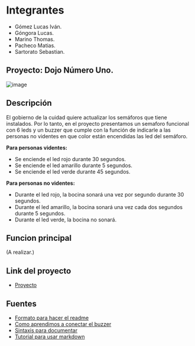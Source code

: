 # Integrantes
- Gómez Lucas Iván.
- Góngora Lucas.
- Marino Thomas.
- Pacheco Matias.
- Sartorato Sebastian.
## Proyecto: Dojo Número Uno.
![image](https://user-images.githubusercontent.com/123998550/233519462-744e405f-5e5a-4136-8178-43d69261f055.png)
## Descripción
El gobierno de la cuidad quiere actualizar los semáforos que tiene instalados. Por lo tanto, en el proyecto presentamos un semaforo funcional con 6 leds y un buzzer que cumple con la función de indicarle a las personas no videntes en que color están encendidas las led del semáforo.

**Para personas videntes:**

- Se enciende el led rojo durante 30 segundos.
- Se enciende el led amarillo durante 5 segundos.
- Se enciende el led verde durante 45 segundos.

**Para personas no videntes:**

- Durante el led rojo, la bocina sonará una vez por segundo durante 30 segundos.
- Durante el led amarillo, la bocina sonará una vez cada dos segundos durante 5 segundos.
- Durante el led verde, la bocina no sonará.

## Funcion principal
(A realizar.)
## Link del proyecto
- [Proyecto](https://www.tinkercad.com/things/h1WbVGTJFAf-grand-densor-waasa/editel?sharecode=C3tvJ0Ume2fuXef_dnFmbzlkv2UEg20soz0jSeXPr8g)
## Fuentes
- [Formato para hacer el readme](https://github.com/Estebamq/EjemploDocumentacion/blob/main/README.md)
- [Como aprendimos a conectar el buzzer](https://www.tinkercad.com/things/bBK1SUiRnVm-buzzer)
- [Sintaxis para documentar](https://docs.github.com/es/get-started/writing-on-github/getting-started-with-writing-and-formatting-on-github/basic-writing-and-formatting-syntax)
- [Tutorial para usar markdown](https://www.youtube.com/watch?v=oxaH9CFpeEE&ab_channel=FaztCode)


